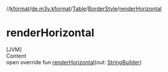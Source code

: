 //[kformat](../../../index.md)/[de.m3y.kformat](../../index.md)/[Table](../index.md)/[BorderStyle](index.md)/[renderHorizontal](render-horizontal.md)



# renderHorizontal  
[JVM]  
Content  
open override fun [renderHorizontal](render-horizontal.md)(out: [StringBuilder](https://kotlinlang.org/api/latest/jvm/stdlib/kotlin.text/-string-builder/index.html))  



